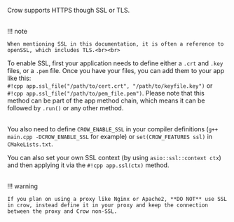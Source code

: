 Crow supports HTTPS though SSL or TLS.<br><br>

!!! note

    When mentioning SSL in this documentation, it is often a reference to openSSL, which includes TLS.<br><br>


To enable SSL, first your application needs to define either a `.crt` and `.key` files, or a `.pem` file. Once you have your files, you can add them to your app like this:<br>
`#!cpp app.ssl_file("/path/to/cert.crt", "/path/to/keyfile.key")` or `#!cpp app.ssl_file("/path/to/pem_file.pem")`. Please note that this method can be part of the app method chain, which means it can be followed by `.run()` or any other method.<br><br>

You also need to define `CROW_ENABLE_SSL` in your compiler definitions (`g++ main.cpp -DCROW_ENABLE_SSL` for example) or `set(CROW_FEATURES ssl)` in `CMakeLists.txt`.

You can also set your own SSL context (by using `asio::ssl::context ctx`) and then applying it via the `#!cpp app.ssl(ctx)` method.<br><br>

!!! warning

    If you plan on using a proxy like Nginx or Apache2, **DO NOT** use SSL in crow, instead define it in your proxy and keep the connection between the proxy and Crow non-SSL.
